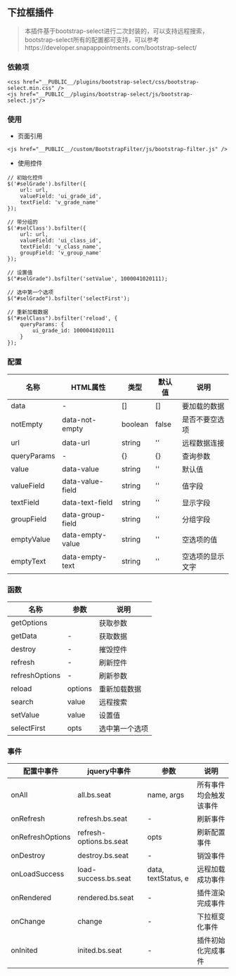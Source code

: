 ## 下拉框插件
> 本插件基于bootstrap-select进行二次封装的，可以支持远程搜索，bootstrap-select所有的配置都可支持，可以参考https://developer.snapappointments.com/bootstrap-select/

### 依赖项
~~~
<css href="__PUBLIC__/plugins/bootstrap-select/css/bootstrap-select.min.css" />
<js href="__PUBLIC__/plugins/bootstrap-select/js/bootstrap-select.js"/>
~~~

### 使用
* 页面引用
~~~
<js href="__PUBLIC__/custom/BootstrapFilter/js/bootstrap-filter.js" />
~~~

* 使用控件
~~~
// 初始化控件
$('#selGrade').bsfilter({
    url: url,
    valueField: 'ui_grade_id',
    textField: 'v_grade_name'
});

// 带分组的
$('#selClass').bsfilter({
    url: url,
    valueField: 'ui_class_id',
    textField: 'v_class_name',
    groupField: 'v_group_name'
});
~~~

~~~
// 设置值
$("#selGrade").bsfilter('setValue', 1000041020111);
~~~

~~~
// 选中第一个选项
$("#selGrade").bsfilter('selectFirst');
~~~

~~~
// 重新加载数据
$("#selClass").bsfilter('reload', {
    queryParams: {
        ui_grade_id: 1000041020111
    }
});
~~~

### 配置

|  名称  |  HTML属性  |  类型  |  默认值  |  说明  |
|   --   |     --     |   --   |    --    |   --   |
| data | - | [] | [] | 要加载的数据 |
| notEmpty | data-not-empty | boolean | false | 是否不要空选项 |
| url | data-url | string | '' | 远程数据连接 |
| queryParams | - | {} | {} | 查询参数 |
| value | data-value | string | '' | 默认值 |
| valueField | data-value-field | string | '' | 值字段 |
| textField | data-text-field | string | '' | 显示字段 |
| groupField | data-group-field | string | '' | 分组字段 |
| emptyValue | data-empty-value | string | '' | 空选项的值 |
| emptyText | data-empty-text | string | '' | 空选项的显示文字 |

### 函数
|  名称  | 参数 | 说明 |
| -- | -- | -- |
| getOptions |  | 获取参数 |
| getData | - | 获取数据 |
| destroy | - | 摧毁控件 |
| refresh | - | 刷新控件 |
| refreshOptions  | - | 刷新参数 |
| reload | options | 重新加载数据 |
| search | value | 远程搜索 |
| setValue | value | 设置值 |
| selectFirst | opts | 选中第一个选项 |

### 事件
| 配置中事件 | jquery中事件 | 参数 | 说明 |
| -- | -- | -- | -- |
| onAll | all.bs.seat |  name, args  | 所有事件均会触发该事件 |
| onRefresh | refresh.bs.seat   | - | 刷新事件 |
| onRefreshOptions | refresh-options.bs.seat | opts | 刷新配置事件 |
| onDestroy | destroy.bs.seat | - | 销毁事件 |
| onLoadSuccess | load-success.bs.seat | data, textStatus, e | 远程加载成功事件 |
| onRendered | rendered.bs.seat | - | 插件渲染完成事件 |
| onChange | change | - | 下拉框变化事件 |
| onInited | inited.bs.seat | - | 插件初始化完成事件 |